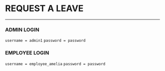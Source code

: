 # REQUEST A LEAVE
---


### ADMIN LOGIN
`username = admin1`
`password = password`

### EMPLOYEE LOGIN
`username = employee_amelia`
`password = password`